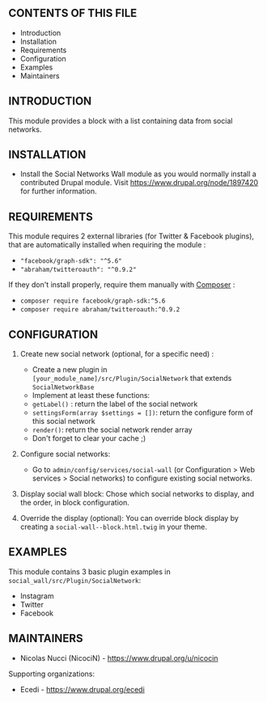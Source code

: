 CONTENTS OF THIS FILE
---------------------

 * Introduction
 * Installation
 * Requirements
 * Configuration
 * Examples
 * Maintainers


INTRODUCTION
------------

This module provides a block with a list containing data from social networks.


INSTALLATION
------------

* Install the Social Networks Wall module as you would normally install a
  contributed Drupal module.
  Visit https://www.drupal.org/node/1897420 for further information.


REQUIREMENTS
------------

This module requires 2 external libraries (for Twitter & Facebook plugins),
that are automatically installed when requiring the module :

* `"facebook/graph-sdk": "^5.6"`
* `"abraham/twitteroauth": "^0.9.2"`

If they don't install properly, require them manually with 
[Composer](https://getcomposer.org/) :
 
* `composer require facebook/graph-sdk:^5.6`
* `composer require abraham/twitteroauth:^0.9.2`


CONFIGURATION
-------------

1. Create new social network (optional, for a specific need) :
   * Create a new plugin in `[your_module_name]/src/Plugin/SocialNetwork` that
   extends `SocialNetworkBase`
   * Implement at least these functions:
   * `getLabel()` : return the label of the social network
   * `settingsForm(array $settings = [])`: return the configure form of this
   social network
   * `render()`: return the social network render array
   * Don't forget to clear your cache ;)

2. Configure social networks:
   * Go to `admin/config/services/social-wall` (or Configuration > Web services >
   Social networks) to configure existing social networks.
3. Display social wall block:
   Chose which social networks to display, and the order, in block configuration.
4. Override the display (optional):
   You can override block display by creating a `social-wall--block.html.twig`
  in your theme.


EXAMPLES
--------

This module contains 3 basic plugin examples in
 `social_wall/src/Plugin/SocialNetwork`:
 * Instagram
 * Twitter
 * Facebook


MAINTAINERS
-----------

 * Nicolas Nucci (NicociN) - https://www.drupal.org/u/nicocin

Supporting organizations:

 * Ecedi - https://www.drupal.org/ecedi
